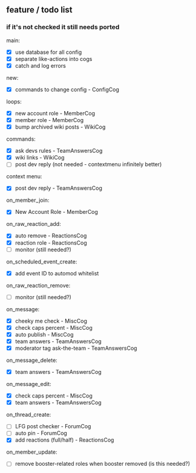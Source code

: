 ## feature / todo list
### if it's not checked it still needs ported

main:
- [x] use database for all config
- [x] separate like-actions into cogs
- [x] catch and log errors

new:
- [x] commands to change config - ConfigCog

loops:
- [x] new account role - MemberCog
- [x] member role - MemberCog
- [x] bump archived wiki posts - WikiCog

commands:
- [x] ask devs rules - TeamAnswersCog
- [x] wiki links - WikiCog
- [ ] post dev reply (not needed - contextmenu infinitely better)

context menu:
- [x] post dev reply - TeamAnswersCog

on_member_join:
- [x] New Account Role - MemberCog

on_raw_reaction_add:
- [x] auto remove  - ReactionsCog
- [x] reaction role - ReactionsCog
- [ ] monitor (still needed?)

on_scheduled_event_create:
- [x] add event ID to automod whitelist

on_raw_reaction_remove:
- [ ] monitor (still needed?)

on_message:
- [x] cheeky me check - MiscCog
- [x] check caps percent - MiscCog
- [x] auto publish - MiscCog
- [x] team answers - TeamAnswersCog
- [x] moderator tag ask-the-team - TeamAnswersCog

on_message_delete:
- [x] team answers - TeamAnswersCog

on_message_edit:
- [x] check caps percent - MiscCog
- [x] team answers - TeamAnswersCog

on_thread_create:
- [ ] LFG post checker - ForumCog
- [ ] auto pin - ForumCog
- [x] add reactions (full/half) - ReactionsCog

on_member_update:
- [ ] remove booster-related roles when booster removed (is this needed?)
